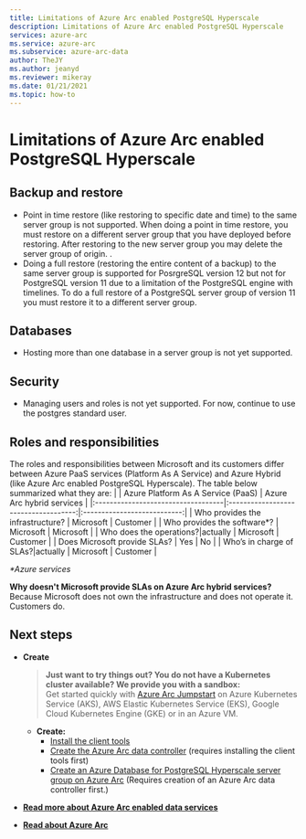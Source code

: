 ```yaml
---
title: Limitations of Azure Arc enabled PostgreSQL Hyperscale
description: Limitations of Azure Arc enabled PostgreSQL Hyperscale
services: azure-arc
ms.service: azure-arc
ms.subservice: azure-arc-data
author: TheJY
ms.author: jeanyd
ms.reviewer: mikeray
ms.date: 01/21/2021
ms.topic: how-to
---
```


# Limitations of Azure Arc enabled PostgreSQL Hyperscale

## Backup and restore
- Point in time restore (like restoring to specific date and time) to the same server group is not supported. When doing a point in time restore, you must restore on a different server group that you have deployed before restoring. After restoring to the new server group you may delete the server group of origin. .
- Doing a full restore (restoring the entire content of a backup) to the same server group is supported for PosrgreSQL version 12 but not for PostgreSQL version 11 due to a limitation of the PostgreSQL engine with timelines. To do a full restore of a PostgreSQL server group of version 11 you must restore it to a different server group.


## Databases
- Hosting more than one database in a server group is not yet supported.


## Security
- Managing users and roles is not yet supported. For now, continue to use the postgres standard user.


## Roles and responsibilities
The roles and responsibilities between Microsoft and its customers differ between Azure PaaS services (Platform As A Service) and Azure Hybrid (like Azure Arc enabled PostgreSQL Hyperscale). The table below summarized what they are:
|                                   | Azure Platform As A Service (PaaS) | Azure Arc hybrid services |
|:-----------------------------------|:------------------------------------:|:---------------------------:|
| Who provides the infrastructure?  | Microsoft                          | Customer                  |
| Who provides the software*?       | Microsoft                          | Microsoft                 |
| Who does the operations?|actually | Microsoft                          | Customer                  |
| Does Microsoft provide SLAs?      | Yes                                | No                        |
| Who’s in charge of SLAs?|actually | Microsoft                          | Customer                  |

_*Azure services_

__Why doesn't Microsoft provide SLAs on Azure Arc hybrid services?__ Because Microsoft does not own the infrastructure and does not operate it. Customers do.




## Next steps
- **Create**
   > **Just want to try things out? You do not have a Kubernetes cluster available? We provide you with a sandbox:**  
   > Get started quickly with [Azure Arc Jumpstart](https://github.com/microsoft/azure_arc#azure-arc-enabled-data-services) on Azure Kubernetes Service (AKS), AWS Elastic Kubernetes Service (EKS), Google Cloud Kubernetes Engine (GKE) or in an Azure VM.

   - **Create:**
      - [Install the client tools](install-client-tools.md)
      - [Create the Azure Arc data controller](create-data-controller.md) (requires installing the client tools first)
      - [Create an Azure Database for PostgreSQL Hyperscale server group on Azure Arc](create-postgresql-hyperscale-server-group.md) (Requires creation of an Azure Arc data controller first.)
- [**Read more about Azure Arc enabled data services**](https://azure.microsoft.com/services/azure-arc/hybrid-data-services)
- [**Read about Azure Arc**](https://aka.ms/azurearc)
